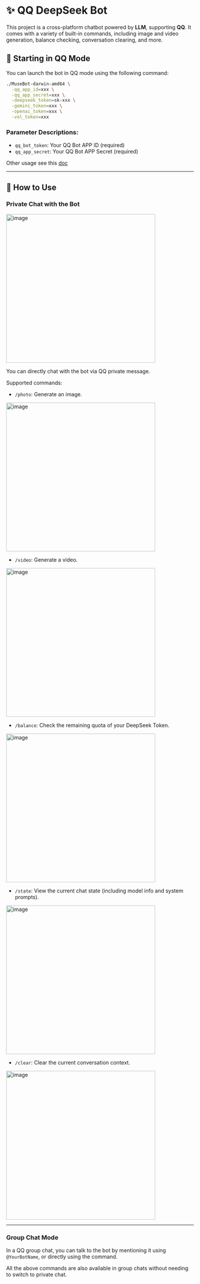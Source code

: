 # ✨ QQ DeepSeek Bot

This project is a cross-platform chatbot powered by **LLM**, supporting **QQ**.
It comes with a variety of built-in commands, including image and video generation, balance checking, conversation clearing, and more.

## 🚀 Starting in QQ Mode

You can launch the bot in QQ mode using the following command:

```bash
./MuseBot-darwin-amd64 \
  -qq_app_id=xxx \
  -qq_app_secret=xxx \
  -deepseek_token=sk-xxx \
  -gemini_token=xxx \
  -openai_token=xxx \
  -vol_token=xxx
```

### Parameter Descriptions:

* `qq_bot_token`: Your QQ Bot APP ID (required)
* `qq_app_secret`: Your QQ Bot APP Secret (required)

Other usage see this [doc](https://github.com/yincongcyincong/MuseBot)

---

## 💬 How to Use

### Private Chat with the Bot
<img width="400" alt="image" src="https://github.com/user-attachments/assets/44394437-ed93-4e89-bb15-a0bbe55ea0e6" />

You can directly chat with the bot via QQ private message. 

Supported commands:

* `/photo`: Generate an image.    
<img width="400" alt="image" src="https://github.com/user-attachments/assets/0e15c7cc-cd24-4418-821a-2675d0e2ed9a" />


* `/video`: Generate a video.    
<img width="400" alt="image" src="https://github.com/user-attachments/assets/8e895453-6e2d-49b0-a3f8-a625404d136e" />


* `/balance`: Check the remaining quota of your DeepSeek Token.    
<img width="400" alt="image" src="https://github.com/user-attachments/assets/4bff7083-05c4-4645-8c0f-83d53c601eec" />


* `/state`: View the current chat state (including model info and system prompts).    
<img width="400" alt="image" src="https://github.com/user-attachments/assets/c6bf87b0-706f-40dc-9aa1-20790af94923" />
  
* `/clear`: Clear the current conversation context.    
<img width="400" alt="image" src="https://github.com/user-attachments/assets/d49ff765-6a62-4a8c-aefd-77fe5bc834e7" />


---

### Group Chat Mode

In a QQ group chat, you can talk to the bot by mentioning it using `@YourBotName`, or directly using the command.

All the above commands are also available in group chats without needing to switch to private chat.



